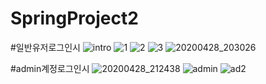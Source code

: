# SpringProject2


#일반유저로그인시
![intro](https://user-images.githubusercontent.com/59599438/80486508-3f667380-8996-11ea-9ff7-4bcd070d6092.png)
![1](https://user-images.githubusercontent.com/59599438/80486558-50af8000-8996-11ea-93da-90f4fdd6e530.png)
![2](https://user-images.githubusercontent.com/59599438/80486567-560cca80-8996-11ea-9c86-467c14b9218b.png)
![3](https://user-images.githubusercontent.com/59599438/80486575-5a38e800-8996-11ea-9af3-9ea5eeb85ea2.png)
![20200428_203026](https://user-images.githubusercontent.com/59599438/80487294-8acd5180-8997-11ea-8ad0-9c784af515d1.png)

#admin계정로그인시
![20200428_212438](https://user-images.githubusercontent.com/59599438/80487055-290ce780-8997-11ea-8641-86b7315bd933.png)
![admin](https://user-images.githubusercontent.com/59599438/80486830-c1ef3300-8996-11ea-8da9-60f342f4a6ae.png)
![ad2](https://user-images.githubusercontent.com/59599438/80486853-cd425e80-8996-11ea-9f91-dcce99a704b2.png)
